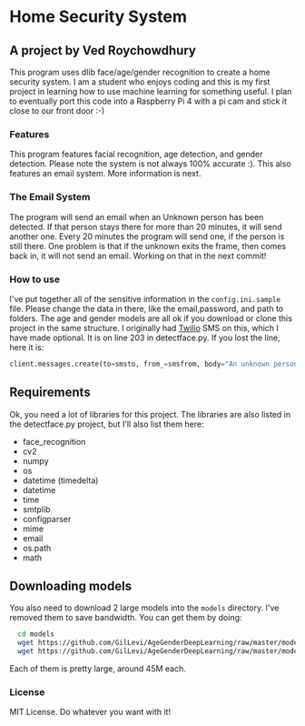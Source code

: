 # Home Security System
## A project by Ved Roychowdhury

This program uses dlib face/age/gender recognition to create a home security system. I am a student who enjoys coding and this is my first project in learning how to use machine learning for something useful. I plan to eventually port this code into a Raspberry Pi 4 with a pi cam and stick it close to our front door :-)

### Features

This program features facial recognition, age detection, and gender detection. Please note the system is not always 100% accurate :).
This also features an email system. More information is next.

### The Email System

The program will send an email when an Unknown person has been detected. If that person stays there for more than 20 minutes, it will send another one. Every 20 minutes the program will send one, if the person is still there. One problem is that if the unknown exits the frame, then comes back in, it will not send an email. Working on that in the next commit!

### How to use

I've put together all of the sensitive information in the `config.ini.sample` file. Please change the data in there, like the email,password, and path to folders. The age and gender models are all ok if you download or clone this project in the same structure. I originally had [Twilio](https://www.twilio.com) SMS on this, which I have made optional. It is on line 203 in detectface.py. If you
lost the line, here it is:

```python
client.messages.create(to=smsto, from_=smsfrom, body="An unknown person has entered the room. This person is {}. Check your gmail for more info.").format(mygenage)
```

## Requirements

Ok, you need a lot of libraries for this project. The libraries are also listed in the detectface.py project, but I'll also list them here:
  * face_recognition
  * cv2
  * numpy
  * os
  * datetime (timedelta)
  * datetime
  * time
  * smtplib
  * configparser
  * mime
  * email
  * os.path
  * math

## Downloading models
  You also need to download 2 large models into the `models` directory. I've removed them to save bandwidth.
  You can get them by doing:

  ```bash
    cd models
    wget https://github.com/GilLevi/AgeGenderDeepLearning/raw/master/models/age_net.caffemodel 
    wget https://github.com/GilLevi/AgeGenderDeepLearning/raw/master/models/gender_net.caffemodel
  ```

 Each of them is pretty large, around 45M each.



### License
MIT License. Do whatever you want with it!

###


